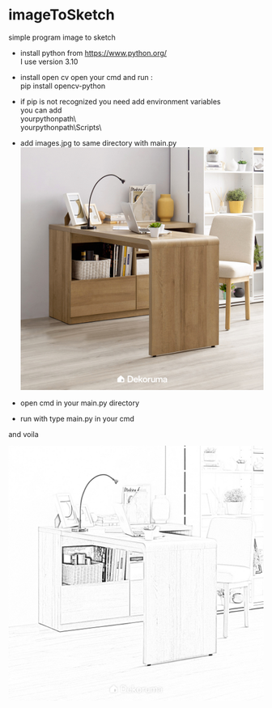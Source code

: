 # imageToSketch
simple program image to sketch

- install python from https://www.python.org/<br/>
I use version 3.10

- install open cv
open your cmd and run : <br/>
pip install opencv-python

* if pip is not recognized you need add environment variables<br/>
you can add <br/>
yourpythonpath\ <br/>
yourpythonpath\Scripts\

- add images.jpg to same directory with main.py
![alt text](https://github.com/NasaMikazuki/imageToSketch/blob/main/images.jpg?raw=true)

- open cmd in your main.py directory
- run with type main.py in your cmd

and voila

![alt text](https://github.com/NasaMikazuki/imageToSketch/blob/main/sketch.jpg?raw=true)
